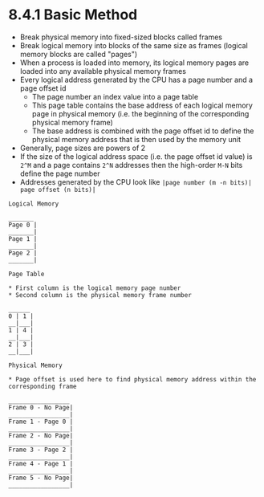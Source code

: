 # 8.4.1 Basic Method

* Break physical memory into fixed-sized blocks called frames
* Break logical memory into blocks of the same size as frames (logical memory blocks are called "pages")
* When a process is loaded into memory, its logical memory pages are loaded into any available physical memory frames
* Every logical address generated by the CPU has a page number and a page offset id
  * The page number an index value into a page table
  * This page table contains the base address of each logical memory page in physical memory (i.e. the beginning of the corresponding physical memory frame)
  * The base address is combined with the page offset id to define the physical memory address that is then used by the memory unit
* Generally, page sizes are powers of 2
 * If the size of the logical address space (i.e. the page offset id value) is `2^M` and a page contains `2^N` addresses then the high-order `M-N` bits define the page number
* Addresses generated by the CPU look like `|page number (m -n bits)| page offset (n bits)|` 

```
Logical Memory

_______
Page 0 |
_______|
Page 1 |
_______|
Page 2 |
_______|

Page Table

* First column is the logical memory page number
* Second column is the physical memory frame number

______
0 | 1 |
__|___|
1 | 4 |
__|___|
2 | 3 |
__|___|

Physical Memory

* Page offset is used here to find physical memory address within the corresponding frame

_________________
Frame 0 - No Page|
_________________|
Frame 1 - Page 0 |
_________________|
Frame 2 - No Page|
_________________|
Frame 3 - Page 2 |
_________________|
Frame 4 - Page 1 |
_________________|
Frame 5 - No Page|
_________________|
```

